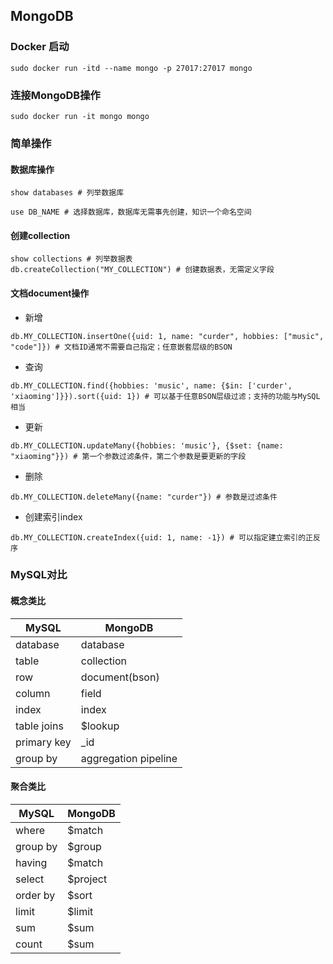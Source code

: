 ## MongoDB

### Docker 启动

```
sudo docker run -itd --name mongo -p 27017:27017 mongo
```

### 连接MongoDB操作

```
sudo docker run -it mongo mongo
```

### 简单操作

#### 数据库操作

```
show databases # 列举数据库

use DB_NAME # 选择数据库，数据库无需事先创建，知识一个命名空间
```

#### 创建collection

```
show collections # 列举数据表
db.createCollection("MY_COLLECTION") # 创建数据表，无需定义字段
```

#### 文档document操作

- 新增
```
db.MY_COLLECTION.insertOne({uid: 1, name: "curder", hobbies: ["music", "code"]}) # 文档ID通常不需要自己指定；任意嵌套层级的BSON
```

- 查询
```
db.MY_COLLECTION.find({hobbies: 'music', name: {$in: ['curder', 'xiaoming']}}).sort({uid: 1}) # 可以基于任意BSON层级过滤；支持的功能与MySQL相当
```

- 更新
```
db.MY_COLLECTION.updateMany({hobbies: 'music'}, {$set: {name: "xiaoming"}}) # 第一个参数过滤条件，第二个参数是要更新的字段
```

- 删除
```
db.MY_COLLECTION.deleteMany({name: "curder"}) # 参数是过滤条件
```

- 创建索引index
```
db.MY_COLLECTION.createIndex({uid: 1, name: -1}) # 可以指定建立索引的正反序
```


### MySQL对比

#### 概念类比
| MySQL | MongoDB |
| ---- | ---- |
| database | database |
| table | collection |
| row | document(bson) |
| column | field |
| index | index |
| table joins | $lookup |
| primary key | _id |
| group by | aggregation pipeline |


#### 聚合类比

| MySQL | MongoDB |
| ---- | ---- |
| where | $match |
| group by | $group |
| having | $match |
| select | $project |
| order by | $sort |
| limit | $limit |
| sum | $sum |
| count | $sum |
